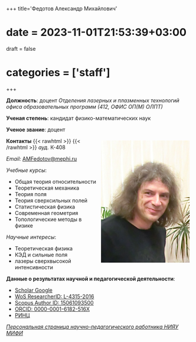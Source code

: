 +++
title='Федотов Александр Михайлович'
# date = 2023-11-01T21:53:39+03:00
draft = false
# categories = ['staff']
+++

<!-- ![photo](photo.jpg) -->

**Должность**: доцент *Отделения лазерных и плазменных технологий офиса образовательных программ (412, ОФИС ОП(М) ОЛПТ)*

**Ученая степень**: кандидат физико-математических наук

**Ученое звание**: доцент

**Контакты**
{{< rawhtml >}}
<img src="photo.jpg" width="240px" style="float:right; margin: 7px;"/>
{{< /rawhtml >}}
*ауд.* К-408

*Email:* AMFedotov@mephi.ru


*Учебные курсы*:
- Общая теория относительности
- Теоретическая механика
- Теория поля
- Теория сверхсильных полей
- Статистическая физика 
- Современная геометрия
- Топологические методы в физике

*Научные интересы*:	
- Теоретическая физика
- КЭД и сильные поля
- лазеры сверхвысокой интенсивности

**Данные о результатах научной и педагогической деятельности**:	
- [Scholar Google](https://scholar.google.com/citations?hl=ru&user=LLaBL-EAAAAJ)
- [WoS ResearcherID: L-4315-2016](https://www.webofscience.com/wos/author/record/L-4315-2016)
- [Scopus Author ID: 15061093500](https://www.scopus.com/authid/detail.uri?authorId=15061093500)
- [ORCID: 0000-0001-6182-516X](https://orcid.org/0000-0001-6182-516X)
- [РИНЦ](https://www.elibrary.ru/author_profile.asp?id=35477)


[*Персональная страница научно-педагогического работника НИЯУ МИФИ*](https://home.mephi.ru/ru/users/4250/public)
